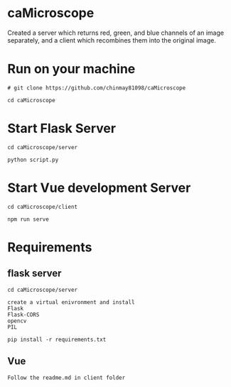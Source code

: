 # caMicroscope
Created a server which returns red, green, and blue channels of an image separately, and a client which recombines them into the original image.


# Run on your machine
```
# git clone https://github.com/chinmay81098/caMicroscope
```
```
cd caMicroscope
```
# Start Flask Server

```
cd caMicroscope/server
```
```
python script.py
```

# Start Vue development Server

```
cd caMicroscope/client
```
```
npm run serve
```

# Requirements

## flask server

```
cd caMicroscope/server
```

```
create a virtual enivronment and install
Flask
Flask-CORS
opencv
PIL

pip install -r requirements.txt 
```
## Vue

```
Follow the readme.md in client folder
```


